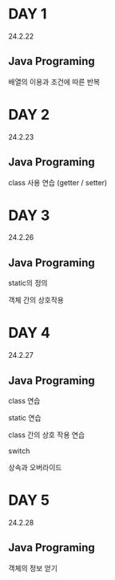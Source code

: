# DAY 1
24.2.22

## Java Programing

  배열의 이용과 조건에 따른 반복

# DAY 2
24.2.23

## Java Programing

  class 사용 연습 (getter / setter)

# DAY 3
24.2.26

## Java Programing

  static의 정의

  객체 간의 상호작용

# DAY 4
24.2.27

## Java Programing

  class 연습

  static 연습

  class 간의 상호 작용 연습

  switch

  상속과 오버라이드

# DAY 5
24.2.28

## Java Programing

객체의 정보 얻기

